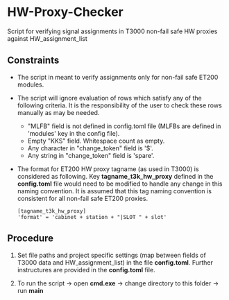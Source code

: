 # HW-Proxy-Checker
Script for verifying signal assignments in T3000 non-fail safe HW proxies against HW_assignment_list

## Constraints

- The script in meant to verify assignments only for non-fail safe ET200 modules.

- The script will ignore evaluation of rows which satisfy any of the following criteria. It is the responsibility of the user to check these rows manually as may be needed.
    - "MLFB" field is not defined in config.toml file (MLFBs are defined in 'modules' key in the config file).
    - Empty "KKS" field. Whitespace count as empty.
    - Any character in "change_token" field is '$'.
    - Any string in "change_token" field is 'spare'.
    
- The format for ET200 HW proxy tagname (as used in T3000) is considered as following. Key **tagname_t3k_hw_proxy** defined in the **config.toml** file would need to be modified to handle any change in this naming convention. It is assumed that this tag naming convention is consistent for all non-fail safe ET200 proxies.

    ```
    [tagname_t3k_hw_proxy]
    'format' = 'cabinet + station + "|SLOT " + slot'
    ```
  

## Procedure

1. Set file paths and project specific settings (map between fields of T3000 data and HW_assignment_list) in the file **config.toml**. Further instructures are provided in the **config.toml** file.

2. To run the script -> open **cmd.exe** -> change directory to this folder -> run **main**
